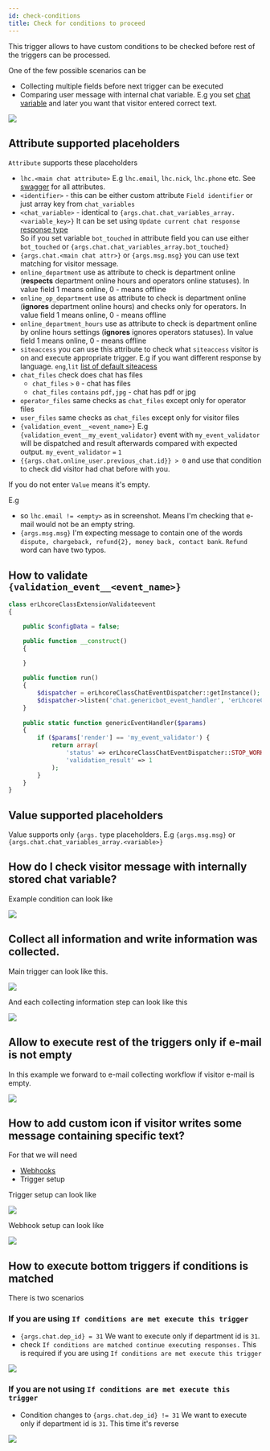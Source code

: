```yaml
---
id: check-conditions
title: Check for conditions to proceed
---
```


This trigger allows to have custom conditions to be checked before rest of the triggers can be processed.

One of the few possible scenarios can be

* Collecting multiple fields before next trigger can be executed
* Comparing user message with internal chat variable. E.g you set [chat variable](bot/update-current-chat.md/#set-chat-variable-not-visible-by-operator) and later you want that visitor entered correct text.

![](/img/bot/check-conditions.png?v=2)

## Attribute supported placeholders

`Attribute` supports these placeholders

* `lhc.<main chat attribute>` E.g `lhc.email`, `lhc.nick`, `lhc.phone` etc. See [swagger](https://api.livehelperchat.com) for all attributes.
* `<identifier>` - this can be either custom attribute `Field identifier` or just array key from `chat_variables`
* `<chat_variable>` - identical to `{args.chat.chat_variables_array.<variable_key>}` It can be set using `Update current chat response` [response type](bot/update-current-chat.md/#set-chat-variable-not-visible-by-operator)  
 So if you set variable `bot_touched` in attribute field you can use either `bot_touched` or `{args.chat.chat_variables_array.bot_touched}`
* `{args.chat.<main chat attr>}` or `{args.msg.msg}` you can use text matching for visitor message. 
* `online_department` use as attribute to check is department online (**respects** department online hours and operators online statuses). In value field 1 means online, 0 - means offline
* `online_op_department` use as attribute to check is department online (**ignores** department online hours) and checks only for operators. In value field 1 means online, 0 - means offline
* `online_department_hours` use as attribute to check is department online by online hours settings (**ignores** ignores operators statuses). In value field 1 means online, 0 - means offline
* `siteaccess` you can use this attribute to check what `siteaccess` visitor is on and execute appropriate trigger. E.g if you want different response by language. `eng`,`lit` [list of default siteacess](https://github.com/LiveHelperChat/livehelperchat/blob/master/lhc_web/settings/settings.ini.default.php#L34-L66)
* `chat_files` check does chat has files 
  * `chat_files` `>` `0` - chat has files
  * `chat_files` `contains` `pdf,jpg` - chat has pdf or jpg
* `operator_files` same checks as `chat_files` except only for operator files
* `user_files` same checks as `chat_files` except only for visitor files
* `{validation_event__<event_name>}` E.g `{validation_event__my_event_validator}` event with `my_event_validator` will be dispatched and result afterwards compared with expected output. `my_event_validator` `=` `1`
* `{{args.chat.online_user.previous_chat.id}} > 0` and use that condition to check did visitor had chat before with you.

If you do not enter `Value` means it's empty.

E.g

 * so `lhc.email != <empty>` as in screenshot. Means I'm checking that e-mail would not be an empty string.
 * `{args.msg.msg}` I'm expecting message to contain one of the words `dispute, chargeback, refund{2}, money back, contact bank`. `Refund` word can have two typos.

## How to validate `{validation_event__<event_name>}`

```php
class erLhcoreClassExtensionValidateevent
{

    public $configData = false;

    public function __construct()
    {
        
    }

    public function run()
    {
        $dispatcher = erLhcoreClassChatEventDispatcher::getInstance();
        $dispatcher->listen('chat.genericbot_event_handler', 'erLhcoreClassExtensionValidateevent::genericEventHandler');
    }
    
    public static function genericEventHandler($params)
    {
        if ($params['render'] == 'my_event_validator') {
            return array(
                'status' => erLhcoreClassChatEventDispatcher::STOP_WORKFLOW,
                'validation_result' => 1
            );
        }
    }
}
```

## Value supported placeholders

Value supports only `{args.` type placeholders. E.g `{args.msg.msg}` or `{args.chat.chat_variables_array.<variable>}`

## How do I check visitor message with internally stored chat variable?  

Example condition can look like

![](/img/bot/check-internal-conditions.png)

## Collect all information and write information was collected.

Main trigger can look like this.

![](/img/bot/request-appointment.png)

And each collecting information step can look like this

![](/img/bot/collect-nick.png)

## Allow to execute rest of the triggers only if e-mail is not empty

In this example we forward to e-mail collecting workflow if visitor e-mail is empty.

![](/img/bot/condition-example-2.png)

## How to add custom icon if visitor writes some message containing specific text?

For that we will need

* [Webhooks](development/webhooks.md)
* Trigger setup

Trigger setup can look like

![](/img/bot/check-conditions-icon.png)

Webhook setup can look like

![](/img/bot/webhook-event.png)

## How to execute bottom triggers if conditions is matched

There is two scenarios

### If you are using `If conditions are met execute this trigger`

* `{args.chat.dep_id} = 31` We want to execute only if department id is `31`.
* check `If conditions are matched continue executing responses.` This is required if you are using `If conditions are met execute this trigger`

![](/img/bot/bot-conditions-trigger.png)

### If you are not using `If conditions are met execute this trigger`

* Condition changes to `{args.chat.dep_id} != 31` We want to execute only if department id is `31`. This time it's reverse

![](/img/bot/bot-conditions-trigger-reverse.png)
